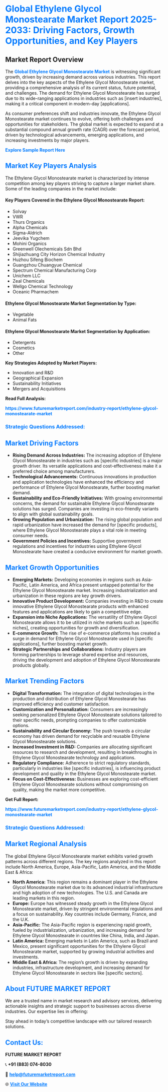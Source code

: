 <h1 style="color: #007BFF;">Global Ethylene Glycol Monostearate Market Report 2025-2033: Driving Factors, Growth Opportunities, and Key Players</h1>

<section id="overview">
<h2>Market Report Overview</h2>
<p>The <a href="https://www.futuremarketreport.com/industry-report/ethylene-glycol-monostearate-market" style="color: #007BFF; text-decoration: none;"><strong>Global Ethylene Glycol Monostearate Market</strong></a> is witnessing significant growth, driven by increasing demand across various industries. This report delves into the key aspects of the Ethylene Glycol Monostearate market, providing a comprehensive analysis of its current status, future potential, and challenges. The demand for Ethylene Glycol Monostearate has surged due to its wide-ranging applications in industries such as [insert industries], making it a critical component in modern-day [applications].</p>
<p>As consumer preferences shift and industries innovate, the Ethylene Glycol Monostearate market continues to evolve, offering both challenges and opportunities for stakeholders. The global market is expected to expand at a substantial compound annual growth rate (CAGR) over the forecast period, driven by technological advancements, emerging applications, and increasing investments by major players.</p>
</section>

<section id="overview">
<p><a href="https://www.futuremarketreport.com/request-sample/reportId=58499" style="color: #007BFF; text-decoration: none;"><strong>Explore Sample Report Here</strong></a></p>
</section>

<section id="key-players">
<h2 style="color: #007BFF;">Market Key Players Analysis</h2>
<p>The Ethylene Glycol Monostearate market is characterized by intense competition among key players striving to capture a larger market share. Some of the leading companies in the market include:</p>
<h4>Key Players Covered in the Ethylene Glycol Monostearate Report:</h4>
<ul><li>Solvay</li><li>VWR</li><li>Thurs Organics</li><li>Alpha Chemicals</li><li>Sigma-Aldrich</li><li>Jeevika Yugchem</li><li>Mohini Organics</li><li>Greenwell Olechemicals Sdn Bhd</li><li>Shijiazhuang City Horizon Chemical Industry</li><li>Huzhou Sifeng Biochem</li><li>Guangzhou Chuangyue Chemical</li><li>Spectrum Chemical Manufacturing Corp</li><li>Unichem LLC</li><li>Zeal Chemicals</li><li>Wellgo Chemical Technology</li><li>Oceanic Pharmachem</li></ul>
<h4>Ethylene Glycol Monostearate Market Segmentation by Type:</h4>
<ul><li>Vegetable</li><li>Animal Fats</li></ul>

<h4>Ethylene Glycol Monostearate Market Segmentation by Application:</h4>
<ul><li>Detergents</li><li>Cosmetics</li><li>Other</li></ul>
<p><strong>Key Strategies Adopted by Market Players:</strong></p>
<ul>
<li>Innovation and R&D</li>
<li>Geographical Expansion</li>
<li>Sustainability Initiatives</li>
<li>Mergers and Acquisitions</li>
</ul>
</section>

<section>
<p><strong>Read Full Analysis: </strong></p><a href="https://www.futuremarketreport.com/industry-report/ethylene-glycol-monostearate-market" style="color: #007BFF; text-decoration: none;"><strong>https://www.futuremarketreport.com/industry-report/ethylene-glycol-monostearate-market</strong></a>
<h3 style="color: #007BFF;">Strategic Questions Addressed:</h3>
</section>

<section id="driving-factors">
<h2 style="color: #007BFF;">Market Driving Factors</h2>
<ul>
<li><strong>Rising Demand Across Industries:</strong> The increasing adoption of Ethylene Glycol Monostearate in industries such as [specific industries] is a major growth driver. Its versatile applications and cost-effectiveness make it a preferred choice among manufacturers.</li>
<li><strong>Technological Advancements:</strong> Continuous innovations in production and application technologies have enhanced the efficiency and performance of Ethylene Glycol Monostearate, further boosting market demand.</li>
<li><strong>Sustainability and Eco-Friendly Initiatives:</strong> With growing environmental concerns, the demand for sustainable Ethylene Glycol Monostearate solutions has surged. Companies are investing in eco-friendly variants to align with global sustainability goals.</li>
<li><strong>Growing Population and Urbanization:</strong> The rising global population and rapid urbanization have increased the demand for [specific products], where Ethylene Glycol Monostearate plays a vital role in meeting consumer needs.</li>
<li><strong>Government Policies and Incentives:</strong> Supportive government regulations and incentives for industries using Ethylene Glycol Monostearate have created a conducive environment for market growth.</li>
</ul>
</section>

<section id="growth-opportunities">
<h2 style="color: #007BFF;">Market Growth Opportunities</h2>
<ul>
<li><strong>Emerging Markets:</strong> Developing economies in regions such as Asia-Pacific, Latin America, and Africa present untapped potential for the Ethylene Glycol Monostearate market. Increasing industrialization and urbanization in these regions are key growth drivers.</li>
<li><strong>Innovative Product Development:</strong> Companies investing in R&D to create innovative Ethylene Glycol Monostearate products with enhanced features and applications are likely to gain a competitive edge.</li>
<li><strong>Expansion into Niche Applications:</strong> The versatility of Ethylene Glycol Monostearate allows it to be utilized in niche markets such as [specific niches], creating opportunities for growth and diversification.</li>
<li><strong>E-commerce Growth:</strong> The rise of e-commerce platforms has created a surge in demand for Ethylene Glycol Monostearate used in [specific applications], further boosting market growth.</li>
<li><strong>Strategic Partnerships and Collaborations:</strong> Industry players are forming partnerships to leverage shared expertise and resources, driving the development and adoption of Ethylene Glycol Monostearate products globally.</li>
</ul>
</section>

<section id="trending-factors">
<h2 style="color: #007BFF;">Market Trending Factors</h2>
<ul>
<li><strong>Digital Transformation:</strong> The integration of digital technologies in the production and distribution of Ethylene Glycol Monostearate has improved efficiency and customer satisfaction.</li>
<li><strong>Customization and Personalization:</strong> Consumers are increasingly seeking personalized Ethylene Glycol Monostearate solutions tailored to their specific needs, prompting companies to offer customizable options.</li>
<li><strong>Sustainability and Circular Economy:</strong> The push towards a circular economy has driven demand for recyclable and reusable Ethylene Glycol Monostearate solutions.</li>
<li><strong>Increased Investment in R&D:</strong> Companies are allocating significant resources to research and development, resulting in breakthroughs in Ethylene Glycol Monostearate technology and applications.</li>
<li><strong>Regulatory Compliance:</strong> Adherence to strict regulatory standards, particularly in industries like [specific industries], is influencing product development and quality in the Ethylene Glycol Monostearate market.</li>
<li><strong>Focus on Cost-Effectiveness:</strong> Businesses are exploring cost-efficient Ethylene Glycol Monostearate solutions without compromising on quality, making the market more competitive.</li>
</ul>
</section>

<section>
<p><strong>Get Full Report: </strong></p><a href="https://www.futuremarketreport.com/industry-report/ethylene-glycol-monostearate-market" style="color: #007BFF; text-decoration: none;"><strong>https://www.futuremarketreport.com/industry-report/ethylene-glycol-monostearate-market</strong></a>
<h3 style="color: #007BFF;">Strategic Questions Addressed:</h3>
</section>


<section id="regional-analysis">
<h2 style="color: #007BFF;">Market Regional Analysis</h2>
<p>The global Ethylene Glycol Monostearate market exhibits varied growth patterns across different regions. The key regions analyzed in this report include North America, Europe, Asia-Pacific, Latin America, and the Middle East & Africa:</p>
<ul>
<li><strong>North America:</strong> This region remains a dominant player in the Ethylene Glycol Monostearate market due to its advanced industrial infrastructure and high adoption of new technologies. The U.S. and Canada are leading markets in this region.</li>
<li><strong>Europe:</strong> Europe has witnessed steady growth in the Ethylene Glycol Monostearate market, driven by stringent environmental regulations and a focus on sustainability. Key countries include Germany, France, and the U.K.</li>
<li><strong>Asia-Pacific:</strong> The Asia-Pacific region is experiencing rapid growth, fueled by industrialization, urbanization, and increasing demand for Ethylene Glycol Monostearate in countries like China, India, and Japan.</li>
<li><strong>Latin America:</strong> Emerging markets in Latin America, such as Brazil and Mexico, present significant opportunities for the Ethylene Glycol Monostearate market, supported by growing industrial activities and investments.</li>
<li><strong>Middle East & Africa:</strong> The region’s growth is driven by expanding industries, infrastructure development, and increasing demand for Ethylene Glycol Monostearate in sectors like [specific sectors].</li>
</ul>
</section>

<footer>
<h2 style="color: #007BFF;">About FUTURE MARKET REPORT</h2>
<p>We are a trusted name in market research and advisory services, delivering actionable insights and strategic support to businesses across diverse industries. Our expertise lies in offering:</p>

<p>Stay ahead in today’s competitive landscape with our tailored research solutions.</p>

<h2 style="color: #007BFF;">Contact Us:</h2>
<p><strong>FUTURE MARKET REPORT</strong></p>
<p>📞 <strong>+91 (883) 074-8030</strong></p>
<p>📧 <strong><a href="mailto:help@futuremarketreport.com" style="color: #007BFF;">help@futuremarketreport.com</a></strong></p>
<p>🌐 <strong><a href="https://www.futuremarketreport.com/" style="color: #007BFF;">Visit Our Website</a></strong></p>
</footer>